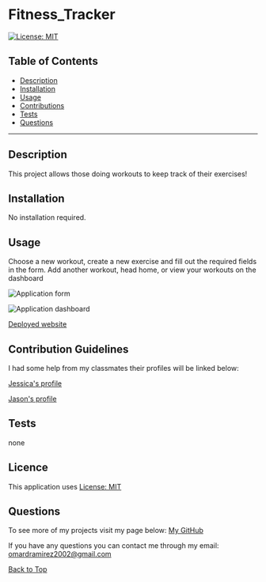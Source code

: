 # Fitness_Tracker

[![License: MIT](https://img.shields.io/badge/License-MIT-yellow.svg)](https://opensource.org/licenses/MIT)

## Table of Contents
 
* [Description](#Description "Goto Description")
* [Installation](#Installation "Goto Installation")
* [Usage](#Usage "Goto Usage")
* [Contributions](#Contributions "Goto Contributions")
* [Tests](#Tests "Goto Tests")
* [Questions](#Questions "Goto Questions")
- - - -


## Description

This project allows those doing workouts to keep track of their exercises!

## Installation
No installation required.

## Usage

Choose a new workout, create a new exercise and fill out the required fields in the form. Add another workout, head home, or view your workouts on the dashboard

![Application form]()

![Application dashboard]()

[Deployed website](https://vast-everglades-56807.herokuapp.com/?id=61a6ead5eb8b17001691abb5)


## Contribution Guidelines

I had some help from my classmates their profiles will be linked below:

[Jessica's profile](https://github.com/jessicamcg)

[Jason's profile](https://github.com/jasonluxie)


## Tests

none


## Licence

This application uses [License: MIT](https://opensource.org/licenses/MIT)


## Questions

To see more of my projects visit my page below:
[My GitHub](https://github.com/BossyLemon0)

If you have any questions you can contact me through my email:
omardramirez2002@gmail.com

[Back to Top](#Note_Taker "Goto top")
